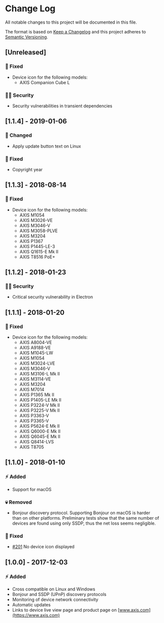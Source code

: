 # Change Log

All notable changes to this project will be documented in this file.

The format is based on [Keep a Changelog](http://keepachangelog.com/) and this project adheres to [Semantic Versioning](http://semver.org/).

## [Unreleased]

### :syringe: Fixed
- Device icon for the following models:
    - AXIS Companion Cube L

### :policeman: Security
- Security vulnerabilities in transient dependencies

## [1.1.4] - 2019-01-06

### :wrench: Changed
- Apply update button text on Linux

### :syringe: Fixed
- Copyright year

## [1.1.3] - 2018-08-14

### :syringe: Fixed
- Device icon for the following models:
    - AXIS M1054
    - AXIS M3026-VE
    - AXIS M3046-V
    - AXIS M3058-PLVE
    - AXIS M3204
    - AXIS P1367
    - AXIS P1445-LE-3
    - AXIS Q1615-E Mk II
    - AXIS T8516 PoE+

## [1.1.2] - 2018-01-23

### :policeman: Security
- Critical security vulnerability in Electron

## [1.1.1] - 2018-01-20

### :syringe: Fixed
- Device icon for the following models:
    - AXIS A8004-VE
    - AXIS A9188-VE
    - AXIS M1045-LW
    - AXIS M1054
    - AXIS M3024-LVE
    - AXIS M3046-V
    - AXIS M3106-L Mk II
    - AXIS M3114-VE
    - AXIS M3204
    - AXIS M7014
    - AXIS P1365 Mk II
    - AXIS P1405-LE Mk II
    - AXIS P3224-V Mk II
    - AXIS P3225-V Mk II
    - AXIS P3363-V
    - AXIS P3365-V
    - AXIS P5624-E Mk II
    - AXIS Q6000-E Mk II
    - AXIS Q6045-E Mk II
    - AXIS Q8414-LVS
    - AXIS T8705

## [1.1.0] - 2018-01-10

### :zap: Added
- Support for macOS

### :skull: Removed
- Bonjour discovery protocol. Supporting Bonjour on macOS is harder than on other platforms. Preliminary tests show that the same number of devices are found using only SSDP, thus the net loss seems negligible.

### :syringe: Fixed
- [#201](https://github.com/FantasticFiasco/searchlight/issues/201) No device icon displayed

## [1.0.0] - 2017-12-03

### :zap: Added
- Cross compatible on Linux and Windows
- Bonjour and SSDP (UPnP) discovery protocols
- Monitoring of device network connectivity
- Automatic updates
- Links to device live view page and product page on [www.axis.com](https://www.axis.com)
